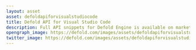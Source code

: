 ```yaml
---
layout: asset
asset: defoldapiforvisualstudiocode
title: Defold API for Visual Studio Code
description: Full API snippets for Defold Engine is available on marketplace. All functions, messages and properties are separated, includes parameters and brief descriptions
opengraph_image: https://defold.com/images/assets/defoldapiforvisualstudiocode-thumb.png
twitter_image: https://defold.com/images/assets/defoldapiforvisualstudiocode-thumb.png
---
```

